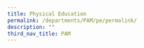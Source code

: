 ```yaml
---
title: Physical Education
permalink: /departments/PAM/pe/permalink/
description: ""
third_nav_title: PAM
---
```

